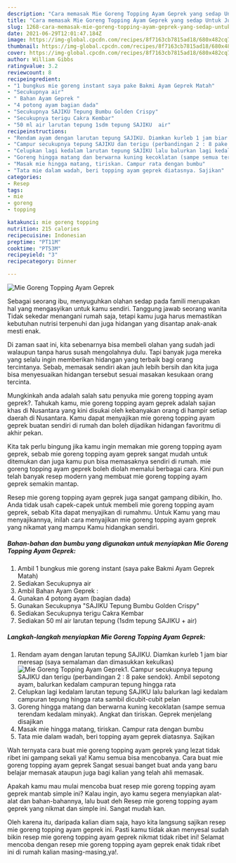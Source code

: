 ```yaml
---
description: "Cara memasak Mie Goreng Topping Ayam Geprek yang sedap Untuk Jualan"
title: "Cara memasak Mie Goreng Topping Ayam Geprek yang sedap Untuk Jualan"
slug: 1268-cara-memasak-mie-goreng-topping-ayam-geprek-yang-sedap-untuk-jualan
date: 2021-06-29T12:01:47.184Z
image: https://img-global.cpcdn.com/recipes/8f7163cb7815ad18/680x482cq70/mie-goreng-topping-ayam-geprek-foto-resep-utama.jpg
thumbnail: https://img-global.cpcdn.com/recipes/8f7163cb7815ad18/680x482cq70/mie-goreng-topping-ayam-geprek-foto-resep-utama.jpg
cover: https://img-global.cpcdn.com/recipes/8f7163cb7815ad18/680x482cq70/mie-goreng-topping-ayam-geprek-foto-resep-utama.jpg
author: William Gibbs
ratingvalue: 3.2
reviewcount: 8
recipeingredient:
- "1 bungkus mie goreng instant saya pake Bakmi Ayam Geprek Matah"
- "Secukupnya air"
- " Bahan Ayam Geprek "
- "4 potong ayam bagian dada"
- "Secukupnya SAJIKU Tepung Bumbu Golden Crispy"
- "Secukupnya terigu Cakra Kembar"
- "50 ml air larutan tepung 1sdm tepung SAJIKU  air"
recipeinstructions:
- "Rendam ayam dengan larutan tepung SAJIKU. Diamkan kurleb 1 jam biar meresap (saya semalaman dan dimasukkan kekulkas)"
- "Campur secukupnya tepung SAJIKU dan terigu (perbandingan 2 : 8 pake sendok). Ambil sepotong ayam, balurkan kedalam campuran tepung hingga rata"
- "Celupkan lagi kedalam larutan tepung SAJIKU lalu balurkan lagi kedalam campuran tepung hingga rata sambil dicubit-cubit pelan"
- "Goreng hingga matang dan berwarna kuning kecoklatan (sampe semua terendam kedalam minyak). Angkat dan tiriskan. Geprek menjelang disajikan"
- "Masak mie hingga matang, tiriskan. Campur rata dengan bumbu"
- "Tata mie dalam wadah, beri topping ayam geprek diatasnya. Sajikan"
categories:
- Resep
tags:
- mie
- goreng
- topping

katakunci: mie goreng topping 
nutrition: 215 calories
recipecuisine: Indonesian
preptime: "PT11M"
cooktime: "PT53M"
recipeyield: "3"
recipecategory: Dinner

---
```



![Mie Goreng Topping Ayam Geprek](https://img-global.cpcdn.com/recipes/8f7163cb7815ad18/680x482cq70/mie-goreng-topping-ayam-geprek-foto-resep-utama.jpg)

Sebagai seorang ibu, menyuguhkan olahan sedap pada famili merupakan hal yang mengasyikan untuk kamu sendiri. Tanggung jawab seorang  wanita Tidak sekedar menangani rumah saja, tetapi kamu juga harus memastikan kebutuhan nutrisi terpenuhi dan juga hidangan yang disantap anak-anak mesti enak.

Di zaman  saat ini, kita sebenarnya bisa membeli olahan yang sudah jadi walaupun tanpa harus susah mengolahnya dulu. Tapi banyak juga mereka yang selalu ingin memberikan hidangan yang terbaik bagi orang tercintanya. Sebab, memasak sendiri akan jauh lebih bersih dan kita juga bisa menyesuaikan hidangan tersebut sesuai masakan kesukaan orang tercinta. 



Mungkinkah anda adalah salah satu penyuka mie goreng topping ayam geprek?. Tahukah kamu, mie goreng topping ayam geprek adalah sajian khas di Nusantara yang kini disukai oleh kebanyakan orang di hampir setiap daerah di Nusantara. Kamu dapat menyajikan mie goreng topping ayam geprek buatan sendiri di rumah dan boleh dijadikan hidangan favoritmu di akhir pekan.

Kita tak perlu bingung jika kamu ingin memakan mie goreng topping ayam geprek, sebab mie goreng topping ayam geprek sangat mudah untuk ditemukan dan juga kamu pun bisa memasaknya sendiri di rumah. mie goreng topping ayam geprek boleh diolah memalui berbagai cara. Kini pun telah banyak resep modern yang membuat mie goreng topping ayam geprek semakin mantap.

Resep mie goreng topping ayam geprek juga sangat gampang dibikin, lho. Anda tidak usah capek-capek untuk membeli mie goreng topping ayam geprek, sebab Kita dapat menyajikan di rumahmu. Untuk Kamu yang mau menyajikannya, inilah cara menyajikan mie goreng topping ayam geprek yang nikamat yang mampu Kamu hidangkan sendiri.

<!--inarticleads1-->

##### Bahan-bahan dan bumbu yang digunakan untuk menyiapkan Mie Goreng Topping Ayam Geprek:

1. Ambil 1 bungkus mie goreng instant (saya pake Bakmi Ayam Geprek Matah)
1. Sediakan Secukupnya air
1. Ambil  Bahan Ayam Geprek :
1. Gunakan 4 potong ayam (bagian dada)
1. Gunakan Secukupnya &#34;SAJIKU Tepung Bumbu Golden Crispy&#34;
1. Sediakan Secukupnya terigu Cakra Kembar
1. Sediakan 50 ml air larutan tepung (1sdm tepung SAJIKU + air)




<!--inarticleads2-->

##### Langkah-langkah menyiapkan Mie Goreng Topping Ayam Geprek:

1. Rendam ayam dengan larutan tepung SAJIKU. Diamkan kurleb 1 jam biar meresap (saya semalaman dan dimasukkan kekulkas)
<img src="https://img-global.cpcdn.com/steps/89bd41d7893693ca/160x128cq70/mie-goreng-topping-ayam-geprek-langkah-memasak-1-foto.jpg" alt="Mie Goreng Topping Ayam Geprek">1. Campur secukupnya tepung SAJIKU dan terigu (perbandingan 2 : 8 pake sendok). Ambil sepotong ayam, balurkan kedalam campuran tepung hingga rata
1. Celupkan lagi kedalam larutan tepung SAJIKU lalu balurkan lagi kedalam campuran tepung hingga rata sambil dicubit-cubit pelan
1. Goreng hingga matang dan berwarna kuning kecoklatan (sampe semua terendam kedalam minyak). Angkat dan tiriskan. Geprek menjelang disajikan
1. Masak mie hingga matang, tiriskan. Campur rata dengan bumbu
1. Tata mie dalam wadah, beri topping ayam geprek diatasnya. Sajikan




Wah ternyata cara buat mie goreng topping ayam geprek yang lezat tidak ribet ini gampang sekali ya! Kamu semua bisa mencobanya. Cara buat mie goreng topping ayam geprek Sangat sesuai banget buat anda yang baru belajar memasak ataupun juga bagi kalian yang telah ahli memasak.

Apakah kamu mau mulai mencoba buat resep mie goreng topping ayam geprek mantab simple ini? Kalau ingin, ayo kamu segera menyiapkan alat-alat dan bahan-bahannya, lalu buat deh Resep mie goreng topping ayam geprek yang nikmat dan simple ini. Sangat mudah kan. 

Oleh karena itu, daripada kalian diam saja, hayo kita langsung sajikan resep mie goreng topping ayam geprek ini. Pasti kamu tiidak akan menyesal sudah bikin resep mie goreng topping ayam geprek nikmat tidak ribet ini! Selamat mencoba dengan resep mie goreng topping ayam geprek enak tidak ribet ini di rumah kalian masing-masing,ya!.

